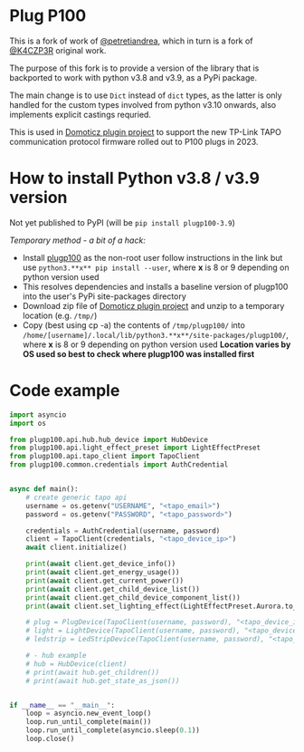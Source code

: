 # Plug P100
This is a fork of work of [@petretiandrea](https://github.com/petretiandrea/plugp100), which in turn is a fork of [@K4CZP3R](https://github.com/K4CZP3R/tapo-p100-python) original work.

The purpose of this fork is to provide a version of the library that is backported to work with python v3.8 and v3.9, as a PyPi package.

The main change is to use ```Dict``` instead of ```dict``` types, as the latter is only handled for the custom types involved from python v3.10 onwards, also implements explicit castings requried.

This is used in [Domoticz plugin project](https://github.com/RandomOutcome/Domoticz-Tapo-P100-Plugin) to support the new TP-Link TAPO communication protocol firmware rolled out to P100 plugs in 2023.

# How to install Python v3.8 / v3.9 version
Not yet published to PyPI (will be ```pip install plugp100-3.9```) 

*Temporary method - a bit of a hack:*
- Install [plugp100](https://github.com/petretiandrea/plugp100) as the non-root user follow instructions in the link but use ```python3.**x** pip install --user```, where **x** is 8 or 9 depending on python version used 
- This resolves dependencies and installs a baseline version of plugp100 into the user's PyPi site-packages directory
- Download zip file of [Domoticz plugin project](https://github.com/RandomOutcome/Domoticz-Tapo-P100-Plugin) and unzip to a temporary location (e.g. ```/tmp/```)
- Copy (best using cp -a) the contents of ```/tmp/plugp100/``` into ```/home/[username]/.local/lib/python3.**x**/site-packages/plugp100/```, where **x** is 8 or 9 depending on python version used 
**Location varies by OS used so best to check where plugp100 was installed first**     

# Code example

```python
import asyncio
import os

from plugp100.api.hub.hub_device import HubDevice
from plugp100.api.light_effect_preset import LightEffectPreset
from plugp100.api.tapo_client import TapoClient
from plugp100.common.credentials import AuthCredential


async def main():
    # create generic tapo api
    username = os.getenv("USERNAME", "<tapo_email>")
    password = os.getenv("PASSWORD", "<tapo_password>")

    credentials = AuthCredential(username, password)
    client = TapoClient(credentials, "<tapo_device_ip>")
    await client.initialize()

    print(await client.get_device_info())
    print(await client.get_energy_usage())
    print(await client.get_current_power())
    print(await client.get_child_device_list())
    print(await client.get_child_device_component_list())
    print(await client.set_lighting_effect(LightEffectPreset.Aurora.to_effect()))

    # plug = PlugDevice(TapoClient(username, password), "<tapo_device_ip>")
    # light = LightDevice(TapoClient(username, password), "<tapo_device_ip>")
    # ledstrip = LedStripDevice(TapoClient(username, password), "<tapo_device_ip>")

    # - hub example
    # hub = HubDevice(client)
    # print(await hub.get_children())
    # print(await hub.get_state_as_json())


if __name__ == "__main__":
    loop = asyncio.new_event_loop()
    loop.run_until_complete(main())
    loop.run_until_complete(asyncio.sleep(0.1))
    loop.close()
```


